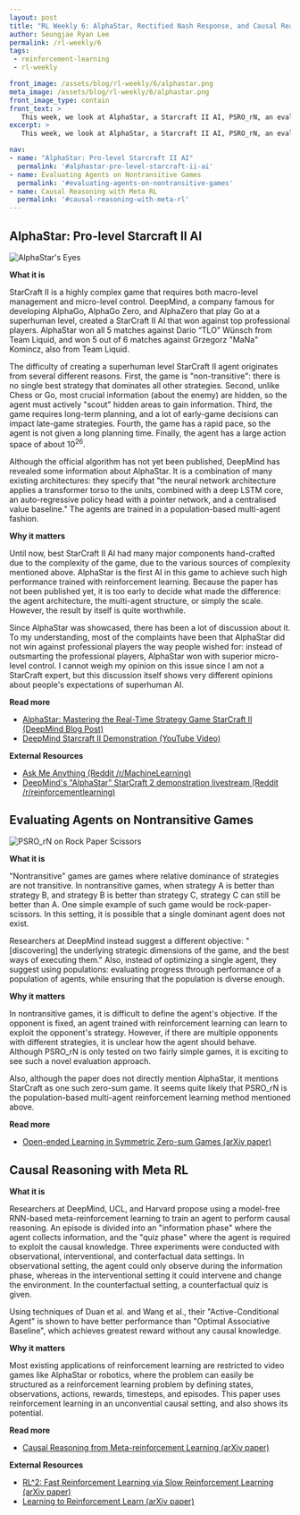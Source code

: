 ```yaml
---
layout: post
title: "RL Weekly 6: AlphaStar, Rectified Nash Response, and Causal Reasoning with Meta RL"
author: Seungjae Ryan Lee
permalink: /rl-weekly/6
tags:
 - reinforcement-learning
 - rl-weekly

front_image: /assets/blog/rl-weekly/6/alphastar.png
meta_image: /assets/blog/rl-weekly/6/alphastar.png
front_image_type: contain
front_text: >
   This week, we look at AlphaStar, a Starcraft II AI, PSRO_rN, an evaluation algorithm encouraging diverse population of well-trained agents, and a novel Meta-RL approach for causal reasoning. All three results are from DeepMind.
excerpt: >
   This week, we look at AlphaStar, a Starcraft II AI, PSRO_rN, an evaluation algorithm encouraging diverse population of well-trained agents, and a novel Meta-RL approach for causal reasoning. All three results are from DeepMind.

nav:
- name: "AlphaStar: Pro-level Starcraft II AI"
  permalink: '#alphastar-pro-level-starcraft-ii-ai'
- name: Evaluating Agents on Nontransitive Games
  permalink: '#evaluating-agents-on-nontransitive-games'
- name: Causal Reasoning with Meta RL
  permalink: '#causal-reasoning-with-meta-rl'
---
```




## AlphaStar: Pro-level Starcraft II AI

<div class="w80" style="margin: 10px auto;">
  <img src="{{ absolute_url }}/assets/blog/rl-weekly/6/alphastar_attention.gif" alt="AlphaStar's Eyes">
</div>

**What it is**

StarCraft II is a highly complex game that requires both macro-level management and micro-level control. DeepMind, a company famous for developing AlphaGo, AlphaGo Zero, and AlphaZero that play Go at a superhuman level, created a StarCraft II AI that won against top professional players. AlphaStar won all 5 matches against Dario “TLO” Wünsch from Team Liquid, and won 5 out of 6 matches against Grzegorz "MaNa" Komincz, also from Team Liquid.

The difficulty of creating a superhuman level StarCraft II agent originates from several different reasons. First, the game is "non-transitive": there is no single best strategy that dominates all other strategies. Second, unlike Chess or Go, most crucial information (about the enemy) are hidden, so the agent must actively "scout" hidden areas to gain information. Third, the game requires long-term planning, and a lot of early-game decisions can impact late-game strategies. Fourth, the game has a rapid pace, so the agent is not given a long planning time. Finally, the agent has a large action space of about $10^{26}$.

Although the official algorithm has not yet been published, DeepMind has revealed some information about AlphaStar. It is a combination of many existing architectures: they specify that "the neural network architecture applies a transformer torso to the units, combined with a deep LSTM core, an auto-regressive policy head with a pointer network, and a centralised value baseline." The agents are trained in a population-based multi-agent fashion.

**Why it matters**

Until now, best StarCraft II AI had many major components hand-crafted due to the complexity of the game, due to the various sources of complexity mentioned above. AlphaStar is the first AI in this game to achieve such high performance trained with reinforcement learning. Because the paper has not been published yet, it is too early to decide what made the difference: the agent architecture, the multi-agent structure, or simply the scale. However, the result by itself is quite worthwhile.

Since AlphaStar was showcased, there has been a lot of discussion about it. To my understanding, most of the complaints have been that AlphaStar did not win against professional players the way people wished for: instead of outsmarting the professional players, AlphaStar won with superior micro-level control. I cannot weigh my opinion on this issue since I am not a StarCraft expert, but this discussion itself shows very different opinions about people's expectations of superhuman AI.

**Read more**

- [AlphaStar: Mastering the Real-Time Strategy Game StarCraft II (DeepMind Blog Post)](https://deepmind.com/blog/alphastar-mastering-real-time-strategy-game-starcraft-ii/)
- [DeepMind Starcraft II Demonstration (YouTube Video)](https://www.youtube.com/watch?v=cUTMhmVh1qs)

**External Resources**

- [Ask Me Anything (Reddit /r/MachineLearning)](https://www.reddit.com/r/MachineLearning/comments/ajgzoc/we_are_oriol_vinyals_and_david_silver_from/)
- [DeepMind's "AlphaStar" StarCraft 2 demonstration livestream (Reddit /r/reinforcementlearning)](https://www.reddit.com/r/reinforcementlearning/comments/ajeg5m/deepminds_alphastar_starcraft_2_demonstration/)



## Evaluating Agents on Nontransitive Games

<div class="w80" style="margin: 10px auto;">
  <img src="{{ absolute_url }}/assets/blog/rl-weekly/6/psro_rn.png" alt="PSRO_rN on Rock Paper Scissors">
</div>

**What it is**

"Nontransitive" games are games where relative dominance of strategies are not transitive. In nontransitive games, when strategy A is better than strategy B, and strategy B is better than strategy C, strategy C can still be better than A. One simple example of such game would be rock-paper-scissors. In this setting, it is possible that a single dominant agent does not exist.

Researchers at DeepMind instead suggest a different objective: "[discovering] the underlying strategic dimensions of the game, and the best ways of executing them." Also, instead of optimizing a single agent, they suggest using populations: evaluating progress through performance of a population of agents, while ensuring that the population is diverse enough.

**Why it matters**

In nontransitive games, it is difficult to define the agent's objective. If the opponent is fixed, an agent trained with reinforcement learning can learn to exploit the opponent's strategy. However, if there are multiple opponents with different strategies, it is unclear how the agent should behave. Although PSRO_rN is only tested on two fairly simple games, it is exciting to see such a novel evaluation approach.

Also, although the paper does not directly mention AlphaStar, it mentions StarCraft as one such zero-sum game. It seems quite likely that PSRO_rN is the population-based multi-agent reinforcement learning method mentioned above.

**Read more**

- [Open-ended Learning in Symmetric Zero-sum Games (arXiv paper)](https://arxiv.org/abs/1901.08106)



## Causal Reasoning with Meta RL

**What it is**

Researchers at DeepMind, UCL, and Harvard propose using a model-free RNN-based meta-reinforcement learning to train an agent to perform causal reasoning. An episode is divided into an "information phase" where the agent collects information, and the "quiz phase" where the agent is required to exploit the causal knowledge. Three experiments were conducted with observational, interventional, and conterfactual data settings. In observational setting, the agent could only observe during the information phase, whereas in the interventional setting it could intervene and change the environment. In the counterfactual setting, a counterfactual quiz is given.

Using techniques of Duan et al. and Wang et al., their "Active-Conditional Agent" is shown to have better performance than "Optimal Associative Baseline", which achieves greatest reward without any causal knowledge.

**Why it matters**

Most existing applications of reinforcement learning are restricted to video games like AlphaStar or robotics, where the problem can easily be structured as a reinforcement learning problem by defining states, observations, actions, rewards, timesteps, and episodes. This paper uses reinforcement learning in an unconvential causal setting, and also shows its potential.

**Read more**

- [Causal Reasoning from Meta-reinforcement Learning (arXiv paper)](https://arxiv.org/abs/1901.08162)

**External Resources**

- [RL^2: Fast Reinforcement Learning via Slow Reinforcement Learning (arXiv paper)](https://arxiv.org/abs/1611.02779)
- [Learning to Reinforcement Learn (arXiv paper)](https://arxiv.org/abs/1611.05763)
